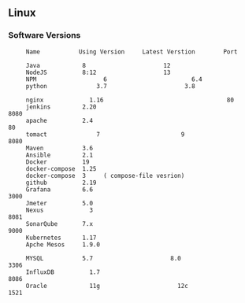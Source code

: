 ## Linux 

### Software Versions


         Name           Using Version     Latest Verstion        Port

         Java            8 				        12
         NodeJS          8:12			        13
         NPM 			       6				        6.4
         python 		     3.7				      3.8

         nginx		       1.16                                   80
         jenkins         2.20									                  8080
         apache          2.4									                  80
         tomact 		     7				         9					          8080
         Maven           3.6
         Ansible  	     2.1
         Docker          19
         docker-compose  1.25 
         docker-compose  3     ( compose-file vesrion)
         github          2.19
         Grafana         6.6								                    3000
         Jmeter          5.0
         Nexus		       3								                      8081
         SonarQube       7.x								                    9000
         Kubernetes      1.17
         Apche Mesos     1.9.0

         MYSQL           5.7				      8.0				            3306
         InfluxDB		   1.7									                    8086
         Oracle 		   11g				        12c				            1521



   


  
